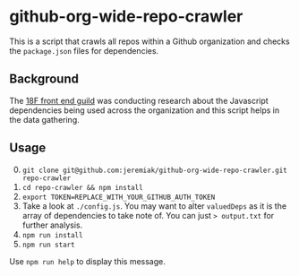 
# github-org-wide-repo-crawler

This is a script that crawls all repos within a Github organization and checks the `package.json` files for dependencies.

## Background

The [18F front end guild](https://pages.18f.gov/frontend/) was conducting research about the Javascript dependencies being used across the organization and this script helps in the data gathering.

## Usage

0. `git clone git@github.com:jeremiak/github-org-wide-repo-crawler.git repo-crawler`
0. `cd repo-crawler && npm install`
0. `export TOKEN=REPLACE_WITH_YOUR_GITHUB_AUTH_TOKEN`
0. Take a look at `./config.js`. You may want to alter `valuedDeps` as it is the array of dependencies to take note of. You can just `> output.txt` for further analysis.
0. `npm run install`
0. `npm run start`

Use `npm run help` to display this message.
